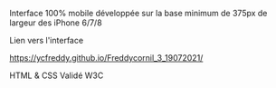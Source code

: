 Interface 100% mobile développée sur la base minimum de 375px de largeur des iPhone 6/7/8

Lien vers l'interface

https://ycfreddy.github.io/Freddycornil_3_19072021/

HTML & CSS Validé W3C